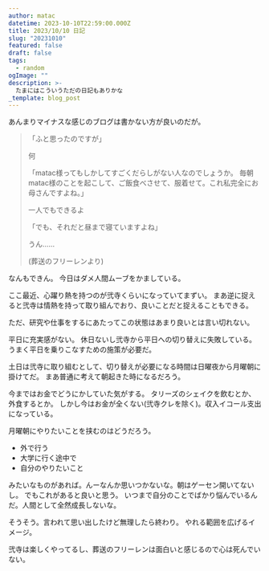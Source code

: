 ```yaml
---
author: matac
datetime: 2023-10-10T22:59:00.000Z
title: 2023/10/10 日記
slug: "20231010"
featured: false
draft: false
tags:
  - random
ogImage: ""
description: >-
  たまにはこういうただの日記もありかな
_template: blog_post
---
```


あんまりマイナスな感じのブログは書かない方が良いのだが。

> 「ふと思ったのですが」
> 
> 何
> 
> 「matac様ってもしかしてすごくだらしがない人なのでしょうか。
> 毎朝matac様のことを起こして、ご飯食べさせて、服着せて。これ私完全にお母さんですよね。」
> 
> 一人でもできるよ
> 
> 「でも、それだと昼まで寝ていますよね」
> 
> うん......
>
> (葬送のフリーレンより)

なんもできん。
今日はダメ人間ムーブをかましている。

ここ最近、心躍り熱を持つのが弐寺くらいになっていてまずい。
まあ逆に捉えると弐寺は情熱を持って取り組んでおり、良いことだと捉えることもできる。

ただ、研究や仕事をするにあたってこの状態はあまり良いとは言い切れない。

平日に充実感がない。
休日ないし弐寺から平日への切り替えに失敗している。
うまく平日を乗りこなすための施策が必要だ。

土日は弐寺に取り組むとして、切り替えが必要になる時間は日曜夜から月曜朝に掛けてだ。
まあ普通に考えて朝起きた時になるだろう。

今まではお金でどうにかしていた気がする。
タリーズのシェイクを飲むとか、外食するとか。
しかし今はお金が全くない(弐寺クレを除く)。収入イコール支出になっている。

月曜朝にやりたいことを挟むのはどうだろう。

- 外で行う
- 大学に行く途中で
- 自分のやりたいこと

みたいなものがあれば。んーなんか思いつかないな。朝はゲーセン開いてないし。
でもこれがあると良いと思う。
いつまで自分のことでばかり悩んでいるんだ。人間として全然成長しないな。

そうそう。言われて思い出したけど無理したら終わり。
やれる範囲を広げるイメージ。

弐寺は楽しくやってるし、葬送のフリーレンは面白いと感じるので心は死んでいない。